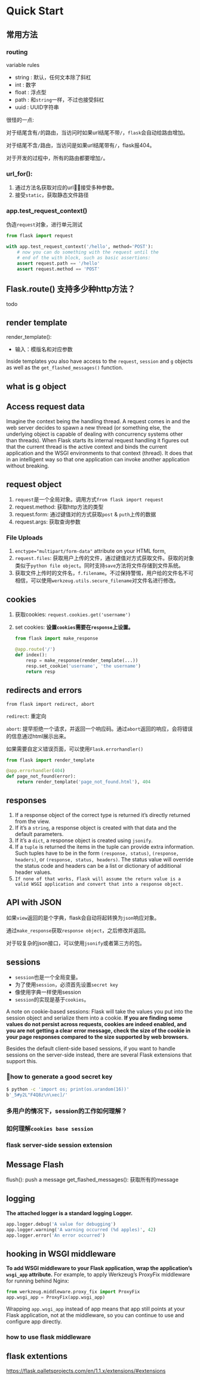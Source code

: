 # Quick Start

## 常用方法

### routing

variable rules

- string  : 默认，任何文本除了斜杠
- int     : 数字
- float   : 浮点型
- path    : 和`string`一样，不过也接受斜杠
- uuid    : UUID字符串

很怪的一点:

对于结尾含有`/`的路由，当访问时如果url结尾不带`/`，`flask`会自动给路由增加。

对于结尾不含`/`路由，当访问是如果url结尾带有`/`，flask报404。

对于开发的过程中，所有的路由都要增加`/`。

### url_for(): 

1. 通过方法名获取对应的url，接受多种参数。
2. 接受`static`，获取静态文件路径

### app.test_request_context()

伪造`request`对象，进行单元测试

```py
from flask import request

with app.test_request_context('/hello', method='POST'):
    # now you can do something with the request until the
    # end of the with block, such as basic assertions:
    assert request.path == '/hello'
    assert request.method == 'POST'
```

## Flask.route() 支持多少种http方法？

todo

## render template

render_template():

- 输入：模版名和对应参数

Inside templates you also have access to the `request`, `session` and `g` objects as well as the `get_flashed_messages()` function.

## what is g object

## Access request data

Imagine the context being the handling thread. A request comes in and the web server decides to spawn a new thread (or something else, the underlying object is capable of dealing with concurrency systems other than threads). When Flask starts its internal request handling it figures out that the current thread is the active context and binds the current application and the WSGI environments to that context (thread). It does that in an intelligent way so that one application can invoke another application without breaking.

## request object

1. `request`是一个全局对象。调用方式`from flask import request`
2. request.method: 获取http方法的类型
3. request.form: 通过键值对的方式获取`post` & `puth`上传的数据
4. request.args: 获取查询参数

### File Uploads

1. `enctype="multipart/form-data"` attribute on your HTML form, 
2. `request.files`: 获取用户上传的文件，通过键值对方式获取文件。获取的对象类似于`python file object`。同时支持`save`方法将文件存储到文件系统。
3. 获取文件上传时的文件名，`f.filename`。不过保持警惕，用户给的文件名不可相信，可以使用`werkzeug.utils.secure_filename`对文件名进行修改。

## cookies

1. 获取cookies: `request.cookies.get('username')`
2. set cookies:
    __设置`cookies`需要在`response`上设置。__
    
    ```py
    from flask import make_response

    @app.route('/')
    def index():
        resp = make_response(render_template(...))
        resp.set_cookie('username', 'the username')
        return resp
    ```

## redirects and errors

`from flask import redirect, abort`

`redirect`: 重定向

`abort`: 提早拒绝一个请求，并返回一个响应码。通过`abort`返回的响应，会将错误的信息通过html展示出来。

如果需要自定义错误页面，可以使用`Flask.errorhandler()`

```py
from flask import render_template

@app.errorhandler(404)
def page_not_found(error):
    return render_template('page_not_found.html'), 404
```

## responses

1. If a response object of the correct type is returned it’s directly returned from the view.
2. If it’s a `string`, a response object is created with that data and the default parameters.
3. If it’s a `dict`, a response object is created using `jsonify`.
4. If a `tuple` is returned the items in the tuple can provide extra information. Such tuples have to be in the form `(response, status)`, `(response, headers)`, or `(response, status, headers)`. The status value will override the status code and headers can be a list or dictionary of additional header values.
5. `If none of that works, Flask will assume the return value is a valid WSGI application and convert that into a response object.`

## API with JSON

如果`view`返回的是个字典，flask会自动将起转换为`json`响应对象。

通过`make_response`获取`response object`，之后修改并返回。

对于较复杂的json接口，可以使用`jsonify`或者第三方的包。

## sessions

- `session`也是一个全局变量。
- 为了使用`session`，必须首先设置`secret key`
- 像使用字典一样使用session
- `session`的实现是基于`cookies`。

A note on cookie-based sessions: Flask will take the values you put into the session object and serialize them into a cookie. __If you are finding some values do not persist across requests, cookies are indeed enabled, and you are not getting a clear error message, check the size of the cookie in your page responses compared to the size supported by web browsers.__

Besides the default client-side based sessions, if you want to handle sessions on the server-side instead, there are several Flask extensions that support this.

### how to generate a good secret key

```sh
$ python -c 'import os; print(os.urandom(16))'
b'_5#y2L"F4Q8z\n\xec]/'
```

### 多用户的情况下，session的工作如何理解？

### 如何理解`cookies base session`

### flask server-side session extension

## Message Flash

flush(): push a message
get_flashed_messages(): 获取所有的message

## logging

__The attached logger is a standard logging Logger.__

```py
app.logger.debug('A value for debugging')
app.logger.warning('A warning occurred (%d apples)', 42)
app.logger.error('An error occurred')
```

## hooking in WSGI middleware

__To add WSGI middleware to your Flask application, wrap the application’s `wsgi_app` attribute.__ For example, to apply Werkzeug’s ProxyFix middleware for running behind Nginx:

```py
from werkzeug.middleware.proxy_fix import ProxyFix
app.wsgi_app = ProxyFix(app.wsgi_app)
```

Wrapping `app.wsgi_app` instead of app means that app still points at your Flask application, not at the middleware, so you can continue to use and configure app directly.

### how to use flask middleware


## flask extentions

https://flask.palletsprojects.com/en/1.1.x/extensions/#extensions
